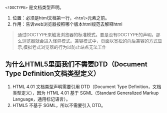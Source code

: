 `<!DOCTYPE>` 是文档类型声明。

1. 位置：必须是html文档第一行，`<html>`元素之前。
2. 作用：告诉web浏览器按照哪个版本html规范去解释html

> 通过DOCTYPE来触发浏览器的标准模式。要是没有DOCTYPE的声明，那么浏览器就会进入怪异模式。兼容模式中，页面以宽松的向后兼容的方式显示,模拟老式浏览器的行为以防止站点无法工作

## 为什么HTML5里面我们不需要DTD（Document Type Definition文档类型定义）
1. HTML 4.01 文档类型声明需要引用 DTD（Document Type Definition，文档类型定义），因为 HTML 4.01 基于 SGML（Standard Generalized Markup Language，通用标记语言）。
2. HTML5 不基于 SGML，所以不需要引入 DTD。